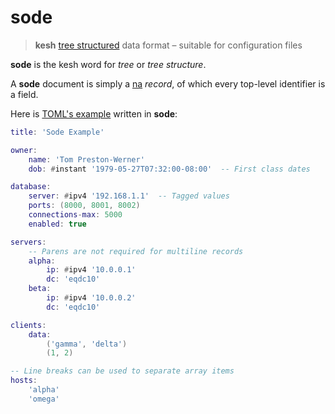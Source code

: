 # sode

> **kesh** [tree structured](https://en.m.wikipedia.org/wiki/Tree_(data_structure)) data format – suitable for configuration files

**sode** is the kesh word for _tree_ or _tree structure_.

A **sode** document is simply a [na](https://github.com/kesh-lang/na) _record_, of which every top-level identifier is a field.

Here is [TOML's example](https://github.com/toml-lang/toml/tree/1.0.0#example) written in **sode**:

```lua
title: 'Sode Example'

owner:
    name: 'Tom Preston-Werner'
    dob: #instant '1979-05-27T07:32:00-08:00'  -- First class dates

database:
    server: #ipv4 '192.168.1.1'  -- Tagged values
    ports: (8000, 8001, 8002)
    connections-max: 5000
    enabled: true

servers:
    -- Parens are not required for multiline records
    alpha:
        ip: #ipv4 '10.0.0.1'
        dc: 'eqdc10'
    beta:
        ip: #ipv4 '10.0.0.2'
        dc: 'eqdc10'

clients:
    data:
        ('gamma', 'delta')
        (1, 2)

-- Line breaks can be used to separate array items
hosts:
    'alpha'
    'omega'
```
